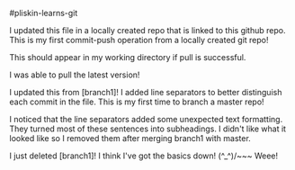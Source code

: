 #pliskin-learns-git

I updated this file in a locally created repo that is linked to this github repo.
This is my first commit-push operation from a locally created git repo!

This should appear in my working directory if pull is successful.

I was able to pull the latest version!

I updated this from [branch1]!
I added line separators to better distinguish each commit in the file.
This is my first time to branch a master repo!

I noticed that the line separators added some unexpected text formatting.
They turned most of these sentences into subheadings.
I didn't like what it looked like so I removed them after merging branch1 with master.

I just deleted [branch1]! I think I've got the basics down! 
\(^_^)/~~~ Weee!
